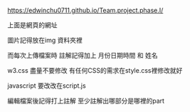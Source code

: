 https://edwinchu0711.github.io/Team.project.phase.I/

上面是網頁的網址

圖片記得放在img 資料夾裡

而每次上傳檔案時 註解記得加上 月份日期時間 和 姓名

w3.css 盡量不要修改 有任何CSS的需求在style.css裡修改就好

javascript 要改改在script.js

編輯檔案後記得打上註解 至少註解出哪部分是哪裡的part
